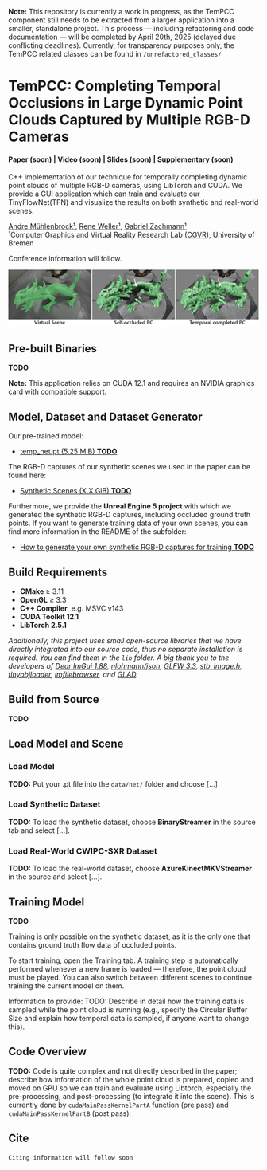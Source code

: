 **Note:** This repository is currently a work in progress, as the TemPCC component still needs to be extracted from a larger application into a smaller, standalone project. This process — including refactoring and code documentation — will be completed by April 20th, 2025 (delayed due conflicting deadlines). Currently, for transparency purposes only, the TemPCC related classes can be found in `/unrefactored_classes/`

# TemPCC: Completing Temporal Occlusions in Large Dynamic Point Clouds Captured by Multiple RGB-D Cameras

#### Paper (soon) | Video (soon) | Slides (soon) | Supplementary (soon) 

C++ implementation of our technique for temporally completing dynamic point clouds of multiple RGB-D cameras, using LibTorch and CUDA. We provide a GUI application which can train and evaluate our TinyFlowNet(TFN) and visualize the results on both synthetic and real-world scenes.

[Andre Mühlenbrock¹](https://orcid.org/0000-0002-7836-3341), [Rene Weller¹](https://orcid.org/0009-0002-2544-4153), [Gabriel Zachmann¹](https://orcid.org/0000-0001-8155-1127)\
¹Computer Graphics and Virtual Reality Research Lab ([CGVR](https://cgvr.cs.uni-bremen.de/)), University of Bremen

Conference information will follow.

![image](images/teaser.png)

## Pre-built Binaries
**TODO**

**Note:** This application relies on CUDA 12.1 and requires an NVIDIA graphics card with compatible support.

## Model, Dataset and Dataset Generator
Our pre-trained model: 
 - [temp_net.pt (5.25 MiB) **TODO**]()
 
The RGB-D captures of our synthetic scenes we used in the paper can be found here: 
 - [Synthetic Scenes (X.X GiB)  **TODO**]()

Furthermore, we provide the **Unreal Engine 5 project** with which we generated the synthetic RGB-D captures, including occluded ground truth points. If you want to generate training data of your own scenes, you can find more information in the README of the subfolder:
 - [How to generate your own synthetic RGB-D captures for training **TODO**](tools/training_gen/Readme.md)

## Build Requirements

 - **CMake** ≥ 3.11
 - **OpenGL** ≥ 3.3
 - **C++ Compiler**, e.g. MSVC v143
 - **CUDA Toolkit 12.1**
 - **LibTorch 2.5.1**
 

*Additionally, this project uses small open-source libraries that we have directly integrated into our source code, thus no separate installation is required. You can find them in the `lib` folder. 
A big thank you to the developers of
[Dear ImGui 1.88](https://github.com/ocornut/imgui),
[nlohmann/json](https://github.com/nlohmann/json),
[GLFW 3.3](https://www.glfw.org/),
[stb_image.h](https://github.com/nothings/stb),
[tinyobjloader](https://github.com/tinyobjloader/tinyobjloader),
[imfilebrowser](https://github.com/AirGuanZ/imgui-filebrowser), and
[GLAD](https://gen.glad.sh/).*
## Build from Source
**TODO**

## Load Model and Scene
### Load Model
**TODO:** Put your .pt file into the `data/net/` folder and choose [...]

### Load Synthetic Dataset
**TODO:** To load the synthetic dataset, choose **BinaryStreamer** in the source tab and select [...].


### Load Real-World CWIPC-SXR Dataset
**TODO:** To load the real-world dataset, choose **AzureKinectMKVStreamer** in the source and select [...].

## Training Model
**TODO**

Training is only possible on the synthetic dataset, as it is the only one that contains ground truth flow data of occluded points.

To start training, open the Training tab. A training step is automatically performed whenever a new frame is loaded — therefore, the point cloud must be played. You can also switch between different scenes to continue training the current model on them.

Information to provide: TODO: Describe in detail how the training data is sampled while the point cloud is running (e.g., specify the Circular Buffer Size and explain how temporal data is sampled, if anyone want to change this).
## Code Overview

**TODO:** Code is quite complex and not directly described in the paper; describe how information of the whole point cloud is prepared, copied and moved on GPU so we can train and evaluate using Libtorch, especially the pre-processing, and post-processing (to integrate it into the scene). This is currently done by `cudaMainPassKernelPartA` function (pre pass) and `cudaMainPassKernelPartB` (post pass).


## Cite
```
Citing information will follow soon
```
